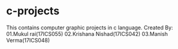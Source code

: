 # c-projects
This contains computer graphic projects in c language.
Created By: 01.Mukul rai(17ICS055)
            02.Krishana Nishad(17ICS042)
            03.Manish Verma(17ICS048)
